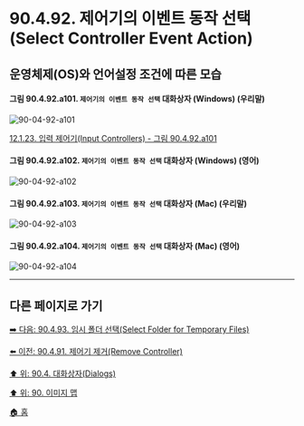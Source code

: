 # 90.4.92. 제어기의 이벤트 동작 선택(Select Controller Event Action)
## 운영체제(OS)와 언어설정 조건에 따른 모습

<a id="90-04-92-a101"></a>

#### 그림 90.4.92.a101. `제어기의 이벤트 동작 선택` 대화상자 (Windows) (우리말)
![90-04-92-a101](https://github.com/wonder13662/gimp/assets/15767104/3da0ec1a-15c1-4361-983c-e860b0395570)

[12.1.23. 입력 제어기(Input Controllers) - 그림 90.4.92.a101](./12-01-23-input-controllers.md#90-04-92-a101)

<a id="90-04-92-a102"></a>

#### 그림 90.4.92.a102. `제어기의 이벤트 동작 선택` 대화상자 (Windows) (영어)
![90-04-92-a102](https://github.com/wonder13662/gimp/assets/15767104/8f9ea878-a7fa-4d08-9026-cd089cbbeb1c)

<a id="90-04-92-a103"></a>

#### 그림 90.4.92.a103. `제어기의 이벤트 동작 선택` 대화상자 (Mac) (우리말)
![90-04-92-a103](https://github.com/wonder13662/gimp/assets/15767104/1a8c6843-dc80-4822-b299-86e32767dad0)

<a id="90-04-92-a104"></a>

#### 그림 90.4.92.a104. `제어기의 이벤트 동작 선택` 대화상자 (Mac) (영어)
![90-04-92-a104](https://github.com/wonder13662/gimp/assets/15767104/06f56efb-44e1-473b-a308-269b11fd81b0)

***

## 다른 페이지로 가기

[➡️ 다음: 90.4.93. 임시 폴더 선택(Select Folder for Temporary Files)](./90-04-0093-select_folder_for_temporary_files.md)

[⬅️ 이전: 90.4.91. 제어기 제거(Remove Controller)](./90-04-0091-remove_controller.md)

[⬆️ 위: 90.4. 대화상자(Dialogs)](./90-04-0000-dialogs.md)

[⬆️ 위: 90. 이미지 맵](./90-00-image-map.md)

[🏠 홈](./00-home.md)
